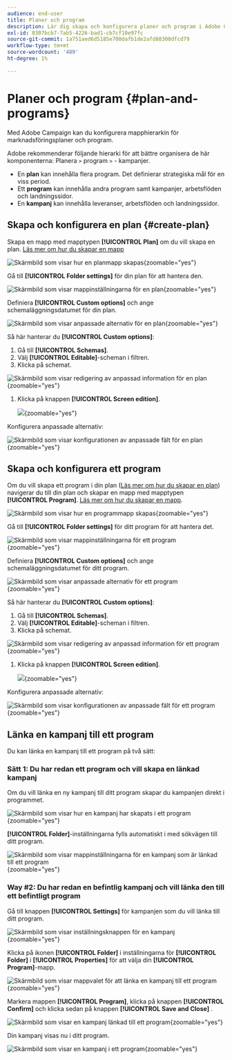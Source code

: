 ```yaml
---
audience: end-user
title: Planer och program
description: Lär dig skapa och konfigurera planer och program i Adobe Campaign
exl-id: 0307bcb7-7ab5-4226-bad1-cb7cf10e97fc
source-git-commit: 1a751aed6d5185e700dafb1de2afd88300dfcd79
workflow-type: tm+mt
source-wordcount: '489'
ht-degree: 1%

---
```


# Planer och program {#plan-and-programs}

Med Adobe Campaign kan du konfigurera mapphierarkin för marknadsföringsplaner och program.

Adobe rekommenderar följande hierarki för att bättre organisera de här komponenterna: Planera `>` program `>` - kampanjer.

* En **plan** kan innehålla flera program. Det definierar strategiska mål för en viss period.
* Ett **program** kan innehålla andra program samt kampanjer, arbetsflöden och landningssidor.
* En **kampanj** kan innehålla leveranser, arbetsflöden och landningssidor.

## Skapa och konfigurera en plan {#create-plan}

Skapa en mapp med mapptypen **[!UICONTROL Plan]** om du vill skapa en plan. [Läs mer om hur du skapar en mapp](../get-started/work-with-folders.md)

![Skärmbild som visar hur en planmapp skapas](assets/plan_create.png){zoomable="yes"}

Gå till **[!UICONTROL Folder settings]** för din plan för att hantera den.

![Skärmbild som visar mappinställningarna för en plan](assets/plan_settings.png){zoomable="yes"}

Definiera **[!UICONTROL Custom options]** och ange schemaläggningsdatumet för din plan.

![Skärmbild som visar anpassade alternativ för en plan](assets/plan_options.png){zoomable="yes"}

Så här hanterar du **[!UICONTROL Custom options]**:

1. Gå till **[!UICONTROL Schemas]**.
1. Välj **[!UICONTROL Editable]**-scheman i filtren.
1. Klicka på schemat.

![Skärmbild som visar redigering av anpassad information för en plan](assets/plan_edit.png){zoomable="yes"}

1. Klicka på knappen **[!UICONTROL Screen edition]**.

   ![](assets/plan_edit2.png){zoomable="yes"}

Konfigurera anpassade alternativ:

![Skärmbild som visar konfigurationen av anpassade fält för en plan](assets/plan_customfields.png){zoomable="yes"}

## Skapa och konfigurera ett program

Om du vill skapa ett program i din plan ([Läs mer om hur du skapar en plan](#create-plan)) navigerar du till din plan och skapar en mapp med mapptypen **[!UICONTROL Program]**. [Läs mer om hur du skapar en mapp](../get-started/work-with-folders.md).

![Skärmbild som visar hur en programmapp skapas](assets/program_create.png){zoomable="yes"}

Gå till **[!UICONTROL Folder settings]** för ditt program för att hantera det.

![Skärmbild som visar mappinställningarna för ett program](assets/program_settings.png){zoomable="yes"}

Definiera **[!UICONTROL Custom options]** och ange schemaläggningsdatumet för ditt program.

![Skärmbild som visar anpassade alternativ för ett program](assets/program_options.png){zoomable="yes"}

Så här hanterar du **[!UICONTROL Custom options]**:

1. Gå till **[!UICONTROL Schemas]**.
1. Välj **[!UICONTROL Editable]**-scheman i filtren.
1. Klicka på schemat.

![Skärmbild som visar redigering av anpassad information för ett program](assets/program_edit.png){zoomable="yes"}

1. Klicka på knappen **[!UICONTROL Screen edition]**.

   ![](assets/program_edit2.png){zoomable="yes"}

Konfigurera anpassade alternativ:

![Skärmbild som visar konfigurationen av anpassade fält för ett program](assets/program_customfields.png){zoomable="yes"}

## Länka en kampanj till ett program

Du kan länka en kampanj till ett program på två sätt:

### Sätt 1: Du har redan ett program och vill skapa en länkad kampanj

Om du vill länka en ny kampanj till ditt program skapar du kampanjen direkt i programmet.

![Skärmbild som visar hur en kampanj har skapats i ett program](assets/program_campaign_create.png){zoomable="yes"}

**[!UICONTROL Folder]**-inställningarna fylls automatiskt i med sökvägen till ditt program.

![Skärmbild som visar mappinställningarna för en kampanj som är länkad till ett program](assets/program_campaign_folder.png){zoomable="yes"}

### Way #2: Du har redan en befintlig kampanj och vill länka den till ett befintligt program

Gå till knappen **[!UICONTROL Settings]** för kampanjen som du vill länka till ditt program.

![Skärmbild som visar inställningsknappen för en kampanj](assets/campaign_settings.png){zoomable="yes"}

Klicka på ikonen **[!UICONTROL Folder]** i inställningarna för **[!UICONTROL Folder]** i **[!UICONTROL Properties]** för att välja din **[!UICONTROL Program]**-mapp.

![Skärmbild som visar mappvalet för att länka en kampanj till ett program](assets/campaign_folder.png){zoomable="yes"}

Markera mappen **[!UICONTROL Program]**, klicka på knappen **[!UICONTROL Confirm]** och klicka sedan på knappen **[!UICONTROL Save and Close]** .

![Skärmbild som visar en kampanj länkad till ett program](assets/campaign_linked.png){zoomable="yes"}

Din kampanj visas nu i ditt program.

![Skärmbild som visar en kampanj i ett program](assets/campaign_in_program.png){zoomable="yes"}